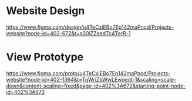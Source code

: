 # Website Design 
https://www.figma.com/design/u4TeCxiEBo7Ep142maPncd/Projects-website?node-id=402-672&t=sS0iZZaedTc4TerR-1
# 

# View Prototype 
https://www.figma.com/proto/u4TeCxiEBo7Ep142maPncd/Projects-website?node-id=402-1364&t=TqWriZbWwLEwqeqt-1&scaling=scale-down&content-scaling=fixed&page-id=402%3A672&starting-point-node-id=402%3A673


